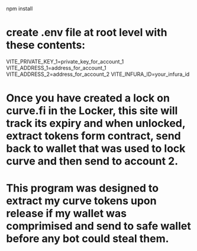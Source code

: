 npm install

# create .env file at root level with these contents:
VITE_PRIVATE_KEY_1=private_key_for_account_1
VITE_ADDRESS_1=address_for_account_1
VITE_ADDRESS_2=address_for_account_2
VITE_INFURA_ID=your_infura_id

# Once you have created a lock on curve.fi in the Locker, this site will track its expiry and when unlocked, extract tokens form contract, send back to wallet that was used to lock curve and then send to account 2.

# This program was designed to extract my curve tokens upon release if my wallet was comprimised and send to safe wallet before any bot could steal them.
